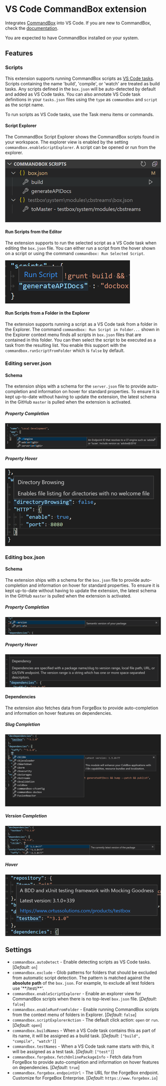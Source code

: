 # VS Code CommandBox extension

Integrates [CommandBox](https://www.ortussolutions.com/products/commandbox) into VS Code. If you are new to CommandBox, check the [documentation](https://commandbox.ortusbooks.com/).

You are expected to have CommandBox installed on your system.

## Features

### Scripts

This extension supports running CommandBox scripts as [VS Code tasks](https://code.visualstudio.com/docs/editor/tasks). Scripts containing the name 'build', 'compile', or 'watch' are treated as build tasks. Any scripts defined in the `box.json` will be auto-detected by default and added as VS Code tasks. You can also annotate VS Code task definitions in your `tasks.json` files using the `type` as `commandbox` and `script` as the script name.

To run scripts as VS Code tasks, use the Task menu items or commands.

#### Script Explorer

The CommandBox Script Explorer shows the CommandBox scripts found in your workspace. The explorer view is enabled by the setting `commandbox.enableScriptExplorer`. A script can be opened or run from the explorer.

![CommandBox Scripts View](./images/commandbox-scripts-view.png)

#### Run Scripts from the Editor

The extension supports to run the selected script as a VS Code task when editing the `box.json` file. You can either run a script from the hover shown on a script or using the command `commandbox: Run Selected Script`.

![Box Script Hover](./images/box-script-hover.png)

#### Run Scripts from a Folder in the Explorer

The extension supports running a script as a VS Code task from a folder in the Explorer. The command `commandbox: Run Script in Folder...` shown in the Explorer context menu finds all scripts in `box.json` files that are contained in this folder. You can then select the script to be executed as a task from the resulting list. You enable this support with the `commandbox.runScriptFromFolder` which is `false` by default.

### Editing server.json

#### Schema

The extension ships with a schema for the `server.json` file to provide auto-completion and information on hover for standard properties. To ensure it is kept up-to-date without having to update the extension, the latest schema in the GitHub `master` is pulled when the extension is activated.

##### Property Completion

![Server Completion](./images/server-completion.png)

##### Property Hover

![Server Hover](./images/server-hover.png)

### Editing box.json

#### Schema

The extension ships with a schema for the `box.json` file to provide auto-completion and information on hover for standard properties. To ensure it is kept up-to-date without having to update the extension, the latest schema in the GitHub `master` is pulled when the extension is activated.

##### Property Completion

![Box Completion](./images/box-completion.png)

##### Property Hover

![Box Hover](./images/box-hover.png)

#### Dependencies

The extension also fetches data from ForgeBox to provide auto-completion and information on hover features on dependencies.

##### Slug Completion

![Dependency Slug Completion](./images/dependency-slug-completion.png)

##### Version Completion

![Dependency Version Completion](./images/dependency-version-completion.png)

##### Hover

![Dependency Hover](./images/dependency-hover.png)

## Settings

- `commandbox.autoDetect` - Enable detecting scripts as VS Code tasks. [*Default*: `on`]
- `commandbox.exclude` - Glob patterns for folders that should be excluded from automatic script detection. The pattern is matched against the **absolute path** of the `box.json`. For example, to exclude all test folders use '&ast;&ast;/test/&ast;&ast;'.
- `commandbox.enableScriptExplorer` - Enable an explorer view for CommandBox scripts when there is no top-level `box.json` file. [*Default*: `false`]
- `commandbox.enableRunFromFolder` - Enable running CommandBox scripts from the context menu of folders in Explorer. [*Default*: `false`]
- `commandbox.scriptExplorerAction` - The default click action: `open` or `run`. [*Default*: `open`]
- `commandbox.buildNames` - When a VS Code task contains this as part of its name, it will be assigned as a build task. [*Default*: `["build", "compile", "watch"]`]
- `commandbox.testNames` - When a VS Code task name starts with this, it will be assigned as a test task. [*Default*: `["test"]`]
- `commandbox.forgebox.fetchOnlinePackageInfo` - Fetch data from ForgeBox to provide auto-completion and information on hover features on dependencies. [*Default*: `true`]
- `commandbox.forgebox.endpointUrl` - The URL for the ForgeBox endpoint. Customize for ForgeBox Enterprise. [*Default*: `https://www.forgebox.io`]
